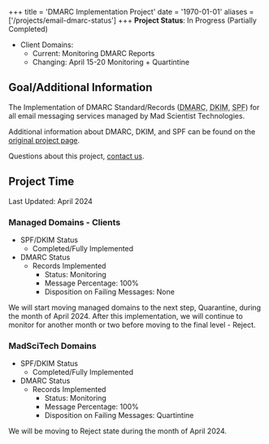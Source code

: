 +++
title = 'DMARC Implementation Project'
date = '1970-01-01'
aliases = ['/projects/email-dmarc-status']
+++
**Project Status**: In Progress (Partially Completed)

* Client Domains: 
  * Current: Monitoring DMARC Reports
  * Changing: April 15-20 Monitoring + Quartintine 

## Goal/Additional Information

The Implementation of DMARC Standard/Records (<abbr title="Domain-based Message Authentication, Reporting & Conformance">DMARC</abbr>, <abbr title="DomainKeys Identified Mail">DKIM</abbr>, <abbr title="Sender Policy Framework">SPF</abbr>) for all email messaging services managed by Mad Scientist Technologies.

Additional information about DMARC, DKIM, and SPF can be found on the [original project page](/projects-status/spf-dkim-dmarc-project/).

Questions about this project, [contact us](https://madscitech.com/about/contact/).

## Project Time

Last Updated: April 2024

### Managed Domains - Clients

* SPF/DKIM Status
    * Completed/Fully Implemented
* DMARC Status
    * Records Implemented
        * Status: Monitoring
        * Message Percentage: 100%
        * Disposition on Failing Messages: None

We will start moving managed domains to the next step, Quarantine, during the month of April 2024. After this implementation, we will continue to monitor for another month or two before moving to the final level - Reject.

### MadSciTech Domains

* SPF/DKIM Status
    * Completed/Fully Implemented
* DMARC Status
    * Records Implemented
        * Status: Monitoring
        * Message Percentage: 100%
        * Disposition on Failing Messages: Quartintine

We will be moving to Reject state during the month of April 2024.